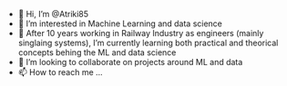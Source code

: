 - 👋 Hi, I’m @Atriki85
- 👀 I’m interested in Machine Learning and data science
- 🌱 After 10 years working in Railway Industry as engineers (mainly singlaing systems), I’m currently learning both practical and theorical concepts behing the ML and data science
- 💞️ I’m looking to collaborate on projects around ML and data
- 📫 How to reach me ...

<!---
Atriki85/Atriki85 is a ✨ special ✨ repository because its `README.md` (this file) appears on your GitHub profile.
You can click the Preview link to take a look at your changes.
--->
